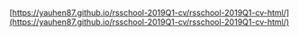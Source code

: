 [https://yauhen87.github.io/rsschool-2019Q1-cv/rsschool-2019Q1-cv-html/](https://yauhen87.github.io/rsschool-2019Q1-cv/rsschool-2019Q1-cv-html/)
